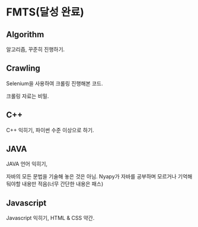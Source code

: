 # FMTS(달성 완료)

## Algorithm

알고리즘, 꾸준히 진행하기.



## Crawling

Selenium을 사용하여 크롤링 진행해본 코드.

크롤링 자료는 비밀.



## C++

C++ 익히기, 파이썬 수준 이상으로 하기.



## JAVA

JAVA 언어 익히기,

자바의 모든 문법을 기술해 놓은 것은 아님. Nyapy가 자바를 공부하며 모르거나 기억해둬야할 내용만 적음(너무 간단한 내용은 패스)

## Javascript

Javascript 익히기,
HTML & CSS 약간.
